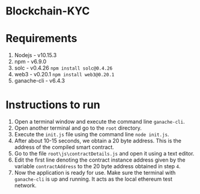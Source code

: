 # Blockchain-KYC



# Requirements
1. Nodejs - v10.15.3
2. npm - v6.9.0
3. solc - v0.4.26 `npm install solc@0.4.26`
4. web3 - v0.20.1 `npm install web3@0.20.1`
5. ganache-cli - v6.4.3

# Instructions to run
1. Open a terminal window and execute the command line `ganache-cli`.
2. Open another terminal and go to the `root` directory.
3. Execute the `init.js` file using the command line `node init.js`.
4. After about 10-15 seconds, we obtain a 20 byte address. This is the address of the compiled smart contract.
5. Go to the file `root\js\contractDetails.js` and open it using a text editor.
6. Edit the first line denoting the contract instance address given by the variable `contractAddress` to the 20 byte address obtained in step `4`.
7. Now the application is ready for use. Make sure the terminal with `ganache-cli` is up and running. It acts as the local ethereum test network.  
